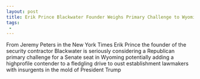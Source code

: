 ```yaml
---
layout: post
title: Erik Prince Blackwater Founder Weighs Primary Challenge to Wyoming Republican
tags:
 -
---
```

From Jeremy Peters in the New York Times Erik Prince the founder of the security contractor Blackwater is seriously considering a Republican primary challenge for a Senate seat in Wyoming potentially adding a highprofile contender to a fledgling drive to oust establishment lawmakers with insurgents in the mold of President Trump
